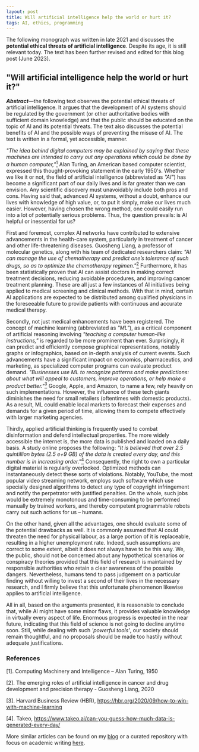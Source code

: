 ```yaml
---
layout: post
title: Will artificial intelligence help the world or hurt it?
tags: AI, ethics, programming
---
```


The following monograph was written in late 2021 and discusses the **potential ethical threats of artificial intelligence**. Despite its age, it is still relevant today. The text has been further revised and edited for this blog post (June 2023).

## "Will artificial intelligence help the world or hurt it?"

**_Abstract_**—the following text observes the potential ethical threats of artificial intelligence. It argues that the development of AI systems should be regulated by the government (or other authoritative bodies with sufficient domain knowledge) and that the public should be educated on the topic of AI and its potential threats. The text also discusses the potential benefits of AI and the possible ways of preventing the misuse of AI. The text is written in a formal, yet accessible, manner.

_"The idea behind digital computers may be explained by saying that these machines are intended to carry out any operations which could be done by a human computer,"_[$^{1}$](#appendix) Alan Turing, an American based computer scientist, expressed this thought-provoking statement in the early 1950's. Whether we like it or not, the field of artificial intelligence (abbreviated as _"AI"_) has become a significant part of our daily lives and is far greater than we can envision. Any scientific discovery must unavoidably include both pros and cons. Having said that, advanced AI systems, without a doubt, enhance our lives with knowledge of high value, or, to put it simply, make our lives much easier. However, having chosen the wrong method, one could easily run into a lot of potentially serious problems. Thus, the question prevails: is AI helpful or inessential for us?

First and foremost, complex AI networks have contributed to extensive advancements in the health-care system, particularly in treatment of cancer and other life-threatening diseases. Guosheng Liang, a professor of molecular genetics, along with his team of dedicated researchers claim: _"AI can manage the use of chemotherapy and predict one’s tolerance of such drugs, so as to optimize the chemotherapy regimen."_[$^{2}$](#appendix) Furthermore, it has been statistically proven that AI can assist doctors in making correct treatment decisions, reducing avoidable procedures, and improving cancer treatment planning. These are all just a few instances of AI initiatives being applied to medical screening and clinical methods. With that in mind, certain AI applications are expected to be distributed among qualified physicians in the foreseeable future to provide patients with continuous and accurate medical therapy.

Secondly, not just medical enhancements have been registered. The concept of machine learning (abbreviated as _"ML"_), as a critical component of artificial reasoning involving _"teaching a computer human-like instructions,"_ is regarded to be more prominent than ever. Surprisingly, it can predict and efficiently compose graphical representations, notably graphs or infographics, based on in-depth analysis of current events. Such advancements have a significant impact on economics, pharmaceutics, and marketing, as specialized computer programs can evaluate product demand. _"Businesses use ML to recognize patterns and make predictions: about what will appeal to customers, improve operations, or help make a product better."_[$^{3}$](#appendix) Google, Apple, and Amazon, to name a few, rely heavily on such implementations. However, the influence of these tech giants diminishes the need for small retailers (oftentimes with domestic products). As a result, ML could enable local markets to forecast their expenses and demands for a given period of time, allowing them to compete effectively with larger marketing agencies.

Thirdly, applied artificial thinking is frequently used to combat disinformation and defend intellectual properties. The more widely accessible the internet is, the more data is published and loaded on a daily basis. A study online proposes the following: _"It is believed that over 2.5 quintillion bytes (2.5 e+9 GB) of the data is created every day, and this number is in increasing order."_[$^{4}$](#appendix) Consequently, the right to own a particular digital material is regularly overlooked. Optimized methods can instantaneously detect these sorts of violations. Notably, YouTube, the most popular video streaming network, employs such software which use specially designed algorithms to detect any type of copyright infringement and notify the perpetrator with justified penalties. On the whole, such jobs would be extremely monotonous and time-consuming to be performed manually by trained workers, and thereby competent programmable robots carry out such actions for us – humans.

On the other hand, given all the advantages, one should evaluate some of the potential drawbacks as well. It is commonly assumed that AI could threaten the need for physical labour, as a large portion of it is replaceable, resulting in a higher unemployment rate. Indeed, such assumptions are correct to some extent, albeit it does not always have to be this way. We, the public, should not be concerned about any hypothetical scenarios or conspiracy theories provided that this field of research is maintained by responsible authorities who retain a clear awareness of the possible dangers. Nevertheless, humans tend to pass judgement on a particular finding without willing to invest a second of their lives in the necessary research, and I firmly believe that this unfortunate phenomenon likewise applies to artificial intelligence.

All in all, based on the arguments presented, it is reasonable to conclude that, while AI might have some minor flaws, it provides valuable knowledge in virtually every aspect of life. Enormous progress is expected in the near future, indicating that this field of science is not going to decline anytime soon. Still, while dealing with such _'powerful tools'_, our society should remain thoughtful, and no proposals should be made too hastily without adequate justifications.

### References

$\text{[1]}$. Computing Machinery and Intelligence – Alan Turing, 1950

$\text{[2]}$. The emerging roles of artificial intelligence in cancer and drug development and precision therapy - Guosheng Liang, 2020

$\text{[3]}$. Harvard Business Review (HBR), https://hbr.org/2020/09/how-to-win-with-machine-learning

$\text{[4]}$. Takeo, https://www.takeo.ai/can-you-guess-how-much-data-is-generated-every-day/

More similar articles can be found on my [blog](https://michalspano.com/blog/) or a curated repository with focus on academic writing [here](https://github.com/michalspano/study-materials/tree/main).